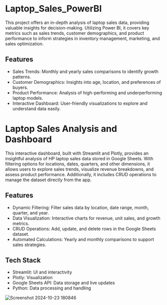 # Laptop_Sales_PowerBI
This project offers an in-depth analysis of laptop sales data, providing valuable insights for decision-making. Utilizing Power BI, it covers key metrics such as sales trends, customer demographics, and product performance to inform strategies in inventory management, marketing, and sales optimization.

## Features
- Sales Trends: Monthly and yearly sales comparisons to identify growth patterns.
- Customer Demographics: Insights into age, location, and preferences of buyers.
- Product Performance: Analysis of high-performing and underperforming laptop models.
- Interactive Dashboard: User-friendly visualizations to explore and understand data easily.

# Laptop Sales Analysis and Dashboard
This interactive dashboard, built with Streamlit and Plotly, provides an insightful analysis of HP laptop sales data stored in Google Sheets. With filtering options for locations, dates, quarters, and other dimensions, it allows users to explore sales trends, visualize revenue breakdowns, and assess product performance. Additionally, it includes CRUD operations to manage the dataset directly from the app.

## Features
- Dynamic Filtering: Filter sales data by location, date range, month, quarter, and year.
- Data Visualization: Interactive charts for revenue, unit sales, and growth metrics.
- CRUD Operations: Add, update, and delete rows in the Google Sheets dataset.
- Automated Calculations: Yearly and monthly comparisons to support sales strategies.

## Tech Stack
- Streamlit: UI and interactivity
- Plotly: Visualization
- Google Sheets API: Data storage and live updates
- Python: Data processing and handling

![Screenshot 2024-10-23 180846](https://github.com/user-attachments/assets/439edcde-56dc-4a09-be76-689aa15887d4)


